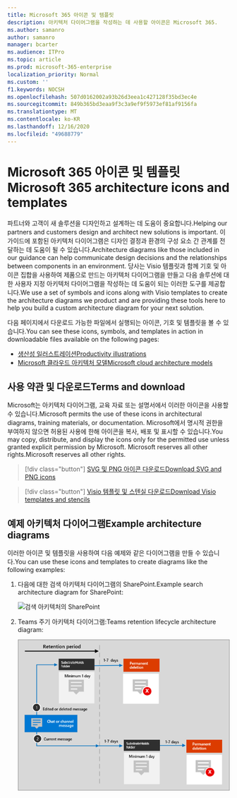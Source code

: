 ```yaml
---
title: Microsoft 365 아이콘 및 템플릿
description: 아키텍처 다이어그램을 작성하는 데 사용할 아이콘은 Microsoft 365.
ms.author: samanro
author: samanro
manager: bcarter
ms.audience: ITPro
ms.topic: article
ms.prod: microsoft-365-enterprise
localization_priority: Normal
ms.custom: ''
f1.keywords: NOCSH
ms.openlocfilehash: 507d0162002a93b26d3eea1c427128f35bd3ec4e
ms.sourcegitcommit: 849b365bd3eaa9f3c3a9ef9f5973ef81af9156fa
ms.translationtype: MT
ms.contentlocale: ko-KR
ms.lasthandoff: 12/16/2020
ms.locfileid: "49688779"
---
```

# <a name="microsoft-365-architecture-icons-and-templates"></a><span data-ttu-id="576fa-103">Microsoft 365 아이콘 및 템플릿</span><span class="sxs-lookup"><span data-stu-id="576fa-103">Microsoft 365 architecture icons and templates</span></span>

<span data-ttu-id="576fa-104">파트너와 고객이 새 솔루션을 디자인하고 설계하는 데 도움이 중요합니다.</span><span class="sxs-lookup"><span data-stu-id="576fa-104">Helping our partners and customers design and architect new solutions is important.</span></span> <span data-ttu-id="576fa-105">이 가이드에 포함된 아키텍처 다이어그램은 디자인 결정과 환경의 구성 요소 간 관계를 전달하는 데 도움이 될 수 있습니다.</span><span class="sxs-lookup"><span data-stu-id="576fa-105">Architecture diagrams like those included in our guidance can help communicate design decisions and the relationships between components in an environment.</span></span> <span data-ttu-id="576fa-106">당사는 Visio 템플릿과 함께 기호 및 아이콘 집합을 사용하여 제품으로 만드는 아키텍처 다이어그램을 만들고 다음 솔루션에 대한 사용자 지정 아키텍처 다이어그램을 작성하는 데 도움이 되는 이러한 도구를 제공합니다.</span><span class="sxs-lookup"><span data-stu-id="576fa-106">We use a set of symbols and icons along with Visio templates to create the architecture diagrams we product and are providing these tools here to help you build a custom architecture diagram for your next solution.</span></span>

<span data-ttu-id="576fa-107">다음 페이지에서 다운로드 가능한 파일에서 실행되는 아이콘, 기호 및 템플릿을 볼 수 있습니다.</span><span class="sxs-lookup"><span data-stu-id="576fa-107">You can see these icons, symbols, and templates in action in downloadable files available on the following pages:</span></span>

- [<span data-ttu-id="576fa-108">생산성 일러스트레이션</span><span class="sxs-lookup"><span data-stu-id="576fa-108">Productivity illustrations</span></span>](productivity-illustrations.md)
- [<span data-ttu-id="576fa-109">Microsoft 클라우드 아키텍처 모델</span><span class="sxs-lookup"><span data-stu-id="576fa-109">Microsoft cloud architecture models</span></span>](cloud-architecture-models.md)

## <a name="terms-and-download"></a><span data-ttu-id="576fa-110">사용 약관 및 다운로드</span><span class="sxs-lookup"><span data-stu-id="576fa-110">Terms and download</span></span>

<span data-ttu-id="576fa-111">Microsoft는 아키텍처 다이어그램, 교육 자료 또는 설명서에서 이러한 아이콘을 사용할 수 있습니다.</span><span class="sxs-lookup"><span data-stu-id="576fa-111">Microsoft permits the use of these icons in architectural diagrams, training materials, or documentation.</span></span> <span data-ttu-id="576fa-112">Microsoft에서 명시적 권한을 부여하지 않으면 허용된 사용에 한해 아이콘을 복사, 배포 및 표시할 수 있습니다.</span><span class="sxs-lookup"><span data-stu-id="576fa-112">You may copy, distribute, and display the icons only for the permitted use unless granted explicit permission by Microsoft.</span></span> <span data-ttu-id="576fa-113">Microsoft reserves all other rights.</span><span class="sxs-lookup"><span data-stu-id="576fa-113">Microsoft reserves all other rights.</span></span>


 > [!div class="button"]
 > [<span data-ttu-id="576fa-114">SVG 및 PNG 아이콘 다운로드</span><span class="sxs-lookup"><span data-stu-id="576fa-114">Download SVG and PNG icons</span></span>](https://go.microsoft.com/fwlink/?linkid=869455)

 > [!div class="button"]
 > [<span data-ttu-id="576fa-115">Visio 템플릿 및 스텐실 다운로드</span><span class="sxs-lookup"><span data-stu-id="576fa-115">Download Visio templates and stencils</span></span>](https://go.microsoft.com/fwlink/?linkid=2056186)

## <a name="example-architecture-diagrams"></a><span data-ttu-id="576fa-116">예제 아키텍처 다이어그램</span><span class="sxs-lookup"><span data-stu-id="576fa-116">Example architecture diagrams</span></span>

<span data-ttu-id="576fa-117">이러한 아이콘 및 템플릿을 사용하여 다음 예제와 같은 다이어그램을 만들 수 있습니다.</span><span class="sxs-lookup"><span data-stu-id="576fa-117">You can use these icons and templates to create diagrams like the following examples:</span></span>

1. <span data-ttu-id="576fa-118">다음에 대한 검색 아키텍처 다이어그램의 SharePoint.</span><span class="sxs-lookup"><span data-stu-id="576fa-118">Example search architecture diagram for SharePoint:</span></span>

    ![검색 아키텍처의 SharePoint](../media/configure-search-for-multi-geo-image1-1.png)

2. <span data-ttu-id="576fa-120">Teams 주기 아키텍처 다이어그램:</span><span class="sxs-lookup"><span data-stu-id="576fa-120">Teams retention lifecycle architecture diagram:</span></span>

    ![Teams 수명 주기](../media/TeamsRetentionLifecycle.png)

